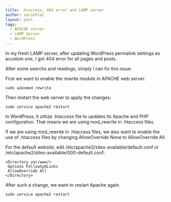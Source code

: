 ```yaml
---
title: .htaccess, 404 error and LAMP server
author: sarathlal
layout: post
tags:
  - APACHE server
  - LAMP Server
  - WordPress
---
```

In my fresh LAMP server, after updating WordPress permalink settings as acustom one, I got 404 error for all pages and posts.

After some searchs and readings, simply I can fix this issue.

First we want to enable the rewrite module in APACHE web server.

    sudo a2enmod rewrite

Then restart the web server to apply the changes:

    sudo service apache2 restart

In WordPress, it utilize .htaccess file to updates its Apache and PHP configuration. That means we are using mod_rewrite in .htaccess files.

If we are using mod_rewrite in .htaccess files, we also want to enable the use of .htaccess files by changing AllowOverride None to AllowOverride All.

For the default website, edit /etc/apache2/sites-available/default.conf or /etc/apache2/sites-available/000-default.conf:

	<Directory var/www/>
	 Options FollowSymLinks
	 AllowOverride All
	</Directory>

After such a change, we want to restart Apache again.

    sudo service apache2 restart
